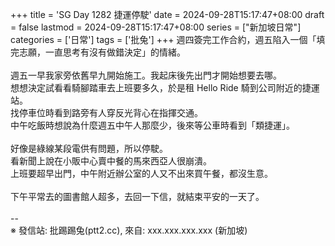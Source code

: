 +++
title = 'SG Day 1282 捷運停駛'
date = 2024-09-28T15:17:47+08:00
draft = false
lastmod = 2024-09-28T15:17:47+08:00
series = ["新加坡日常"]
categories = ['日常']
tags = ['批兔']
+++
週四簽完工作合約，週五陷入一個「填完志願，一直思考有沒有做錯決定」的情緒。<br>
<br>
週五一早我家旁依舊早九開始施工。我起床後先出門才開始想要去哪。<br>
想想決定試看看騎腳踏車去上班要多久，於是租 Hello Ride 騎到公司附近的捷運站。<br>
找停車位時看到路旁有人穿反光背心在指揮交通。<br>
中午吃飯時想說為什麼週五中午人那麼少，後來等公車時看到「類捷運」。<br>
<br>
好像是綠線某段電供有問題，所以停駛。<br>
看新聞上說在小販中心賣中餐的馬來西亞人很崩潰。<br>
上班要超早出門，中午附近辦公室的人又不出來買午餐，都沒生意。<br>
<br>
下午平常去的圖書館人超多，去回一下信，就結束平安的一天了。<br>
<br>
--<br>
※ 發信站: 批踢踢兔(ptt2.cc), 來自: xxx.xxx.xxx.xxx (新加坡)<br>
